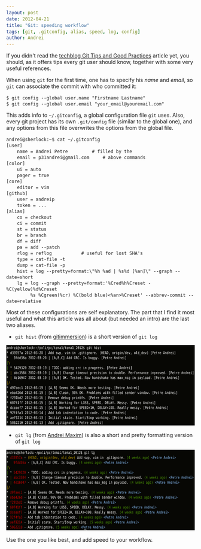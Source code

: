```yaml
---
layout: post
date: 2012-04-21
title: "Git: speeding workflow"
tags: [git, .gitconfig, alias, speed, log, config]
author: Andrei
---
```


If you didn't read the [techblog Git Tips and Good Practices][1] article yet, you should, as it offers tips every git user should know, together with some very useful references.

When using `git` for the first time, one has to specify his *name* and *email*, so `git` can associate the commit with who committed it:

    $ git config --global user.name "Firstname Lastname"
    $ git config --global user.email "your_email@youremail.com"

This adds info to `~/.gitconfig`, a global configuration file `git` uses. Also, every git project has its own `.git/config` file (similar to the global one), and any options from this file overwrites the options from the global file.

    andrei@sherlock:~$ cat ~/.gitconfig
    [user]
        name = Andrei Petre			# filled by the
        email = p31andrei@gmail.com		# above commands
    [color]
        ui = auto
        pager = true
    [core]
        editor = vim
    [github]
        user = andreip
        token = ...
    [alias]
        co = checkout
        ci = commit
        st = status
        br = branch
        df = diff
        pa = add --patch
        rlog = reflog			# useful for lost SHA's
        type = cat-file -t
        dump = cat-file -p
        hist = log --pretty=format:\"%h %ad | %s%d [%an]\" --graph --date=short
        lg = log --graph --pretty=format:'%Cred%h%Creset -%C(yellow)%d%Creset 
             %s %Cgreen(%cr) %C(bold blue)<%an>%Creset' --abbrev-commit --date=relative

Most of these configurations are self explanatory. The part that I find it most useful and what this article was all about (but needed an intro) are the last two aliases.

* `git hist` (from [gitimmersion][2]) is a short version of `git log`

<img style="float:center" src='/images/git-alias-hist.png' alt='git lg' width="620" height="215"/>

* `git lg` (from [Andrei Maxim][3]) is also a short and pretty formatting version of `git log`

<img style="float:center" src='/images/git-alias-lg.png' alt='git lg' width="620" height="215"/>

Use the one you like best, and add speed to your workflow.

[1]: http://techblog.rosedu.org/git-good-practices.html
[2]: http://gitimmersion.com/
[3]: https://github.com/xhr

